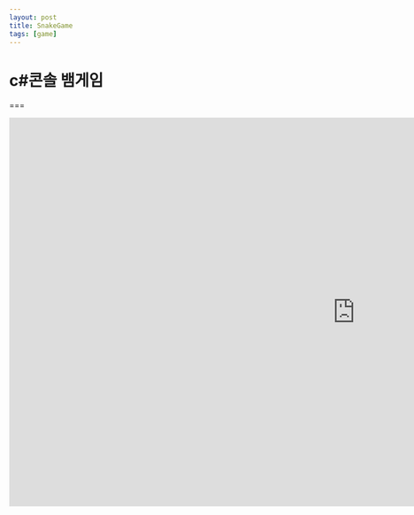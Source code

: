 ```yaml
---
layout: post
title: SnakeGame
tags: [game]
---
```


# c#콘솔 뱀게임
===

<iframe width="1250" height="703" src="https://www.youtube.com/embed/KyoBg08fqio" title="C# Console 뱀게임" frameborder="0" allow="accelerometer; autoplay; clipboard-write; encrypted-media; gyroscope; picture-in-picture; web-share" referrerpolicy="strict-origin-when-cross-origin" allowfullscreen></iframe>